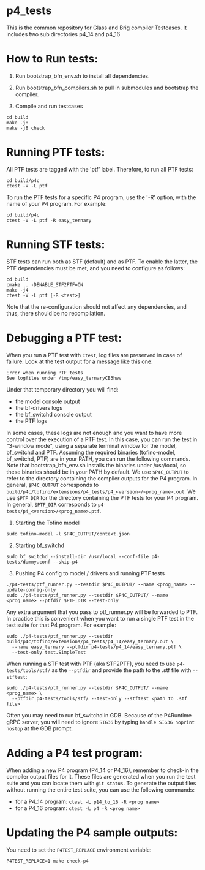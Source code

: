 # p4_tests

This is the common repository for Glass and Brig compiler Testcases.
It includes two sub directories p4_14 and p4_16

How to Run tests:
=================

  1) Run bootstrap_bfn_env.sh to install all dependencies.

  2) Run bootstrap_bfn_compilers.sh to pull in submodules and bootstrap the
  compiler.

  3) Compile and run testcases

    cd build
    make -j8
    make -j8 check

Running PTF tests:
==================

All PTF tests are tagged with the 'ptf' label. Therefore, to run all PTF tests:

    cd build/p4c
    ctest -V -L ptf

To run the PTF tests for a specific P4 program, use the '-R' option, with the
name of your P4 program. For example:

    cd build/p4c
    ctest -V -L ptf -R easy_ternary


Running STF tests:
==================

STF tests can run both as STF (default) and as PTF. To enable the
latter, the PTF dependencies must be met, and you need to configure
as follows:

    cd build
    cmake .. -DENABLE_STF2PTF=ON
    make -j4
    ctest -V -L ptf [-R <test>]

Note that the re-configuration should not affect any dependencies, and
thus, there should be no recompilation.

Debugging a PTF test:
=====================

When you run a PTF test with `ctest`, log files are preserved in case of
failure. Look at the test output for a message like this one:
```
Error when running PTF tests
See logfiles under /tmp/easy_ternaryCB3hwv
```
Under that temporary directory you will find:
  - the model console output
  - the bf-drivers logs
  - the bf_switchd console output
  - the PTF logs

In some cases, these logs are not enough and you want to have more control over
the execution of a PTF test. In this case, you can run the test in "3-window
mode", using a separate terminal window for the model, bf_switchd and PTF.
Assuming the required binaries (tofino-model, bf_switchd, PTF) are in your PATH,
you can run the following commands. Note that bootstrap_bfn_env.sh installs the
binaries under /usr/local, so these binaries should be in your PATH by
default. We use `$P4C_OUTPUT` to refer to the directory containing the compiler
outputs for the P4 program. In general, `$P4C_OUTPUT` corresponds to
`build/p4c/tofino/extensions/p4_tests/p4_<version>/<prog_name>.out`. We use
`$PTF_DIR` for the directory containing the PTF tests for your P4 program. In
general, `$PTF_DIR` corresponds to `p4-tests/p4_<version>/<prog_name>.ptf`.

  1) Starting the Tofino model

    sudo tofino-model -l $P4C_OUTPUT/context.json

  2) Starting bf_switchd

    sudo bf_switchd --install-dir /usr/local --conf-file p4-tests/dummy.conf --skip-p4

  3) Pushing P4 config to model / drivers and running PTF tests

    ./p4-tests/ptf_runner.py --testdir $P4C_OUTPUT/ --name <prog_name> --update-config-only
    sudo ./p4-tests/ptf_runner.py --testdir $P4C_OUTPUT/ --name <prog_name> --ptfdir $PTF_DIR --test-only

Any extra argument that you pass to ptf_runner.py will be forwarded to PTF. In
practice this is convenient when you want to run a single PTF test in the
test suite for that P4 program. For example:

    sudo ./p4-tests/ptf_runner.py --testdir build/p4c/tofino/extensions/p4_tests/p4_14/easy_ternary.out \
      --name easy_ternary --ptfdir p4-tests/p4_14/easy_ternary.ptf \
      --test-only test.SimpleTest

When running a STF test with PTF (aka STF2PTF), you need to use
`p4-tests/tools/stf/` as the `--ptfdir` and provide the path to the .stf file
with `--stftest`:

    sudo ./p4-tests/ptf_runner.py --testdir $P4C_OUTPUT/ --name <prog_name> \
      --ptfdir p4-tests/tools/stf/ --test-only --stftest <path to .stf file>

Often you may need to run bf_switchd in GDB. Because of the P4Runtime gRPC
server, you will need to ignore `SIG36` by typing `handle SIG36 noprint nostop`
at the GDB prompt.

Adding a P4 test program:
=========================

When adding a new P4 program (P4_14 or P4_16), remember to check-in the compiler
output files for it. These files are generated when you run the test suite and
you can locate them with `git status`. To generate the output files without
running the entire test suite, you can use the following commands:
  - for a P4_14 program: `ctest -L p14_to_16 -R <prog name>`
  - for a P4_16 program: `ctest -L p4 -R <prog name>`

Updating the P4 sample outputs:
===============================

You need to set the `P4TEST_REPLACE` environment variable:

    P4TEST_REPLACE=1 make check-p4
